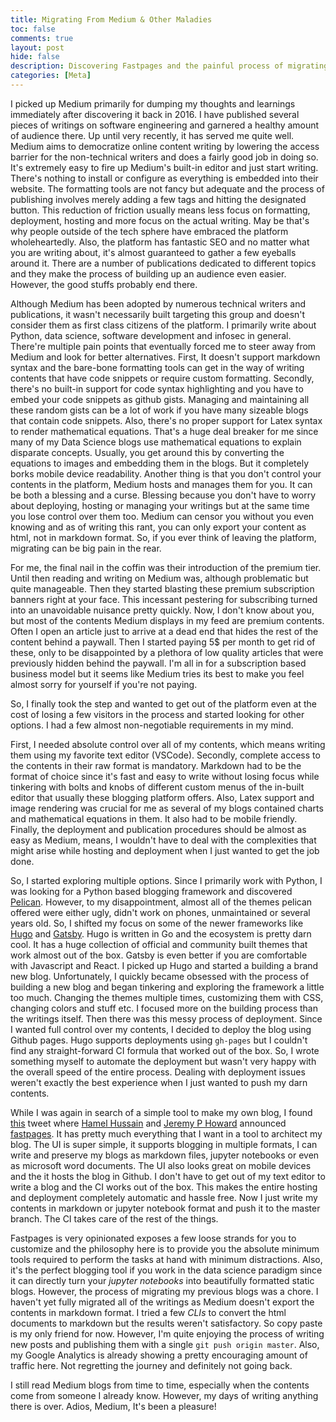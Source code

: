 ```yaml
---
title: Migrating From Medium & Other Maladies
toc: false
comments: true
layout: post
hide: false
description: Discovering Fastpages and the painful process of migrating from Medium
categories: [Meta]
---
```


I picked up Medium primarily for dumping my thoughts and learnings immediately after discovering it back in 2016. I have published several pieces of writings on software engineering and garnered a healthy amount of audience there. Up until very recently, it has served me quite well. Medium aims to democratize online content writing by lowering the access barrier for the non-technical writers and does a fairly good job in doing so. It's extremely easy to fire up Medium's built-in editor and just start writing. There's nothing to install or configure as everything is embedded into their website. The formatting tools are not fancy but adequate and the process of publishing involves merely adding a few tags and hitting the designated button. This reduction of friction usually means less focus on formatting, deployment, hosting and more focus on the actual writing. May be that's why people outside of the tech sphere have embraced the platform wholeheartedly. Also, the platform has fantastic SEO and no matter what you are writing about, it's almost guaranteed to gather a few eyeballs around it. There are a number of publications dedicated to different topics and they make the process of building up an audience even easier. However, the good stuffs probably end there.


Although Medium has been adopted by numerous technical writers and publications, it wasn't necessarily built targeting this group and doesn't consider them as first class citizens of the platform. I primarily write about Python, data science, software development and infosec in general. There're multiple pain points that eventually forced me to steer away from Medium and look for better alternatives. First, It doesn't support markdown syntax and the bare-bone formatting tools can get in the way of writing contents that have code snippets or require custom formatting. Secondly, there's no built-in support for code syntax highlighting and you have to embed your code snippets as github gists. Managing and maintaining all these random gists can be a lot of work if you have many sizeable blogs that contain code snippets. Also, there's no proper support for Latex syntax to render mathematical equations. That's a huge deal breaker for me since many of my Data Science blogs use mathematical equations to explain disparate concepts. Usually, you get around this by converting the equations to images and embedding them in the blogs. But it completely borks mobile device readability. Another thing is that you don't control your contents in the platform, Medium hosts and manages them for you. It can be both a blessing and a curse. Blessing because you don't have to worry about deploying, hosting or managing your writings but at the same time you lose control over them too. Medium can censor you without you even knowing and as of writing this rant, you can only export your content as html, not in markdown format. So, if you ever think of leaving the platform, migrating can be big pain in the rear.


For me, the final nail in the coffin was their introduction of the premium tier. Until then reading and writing on Medium was, although problematic but quite manageable. Then they started blasting these premium subscription banners right at your face. This incessant pestering for subscribing turned into an unavoidable nuisance pretty quickly. Now, I don't know about you, but most of the contents Medium displays in my feed are premium contents. Often I open an article just to arrive at a dead end that hides the rest of the content behind a paywall. Then I started paying 5$ per month to get rid of these, only to be disappointed by a plethora of low quality articles that were previously hidden behind the paywall. I'm all in for a subscription based business model but it seems like Medium tries its best to make you feel almost sorry for yourself if you're not paying.

So, I finally took the step and wanted to get out of the platform even at the cost of losing a few visitors in the process and started looking for other options. I had a few almost non-negotiable requirements in my mind.

First, I needed absolute control over all of my contents, which means writing them using my favorite text editor (VSCode). Secondly, complete access to the contents in their raw format is mandatory. Markdown had to be the format of choice since it's fast and easy to write without losing focus while tinkering with bolts and knobs of different custom menus of the in-built editor that usually these blogging platform offers. Also, Latex support and image rendering was crucial for me as several of my blogs contained charts and mathematical equations in them. It also had to be mobile friendly. Finally, the deployment and publication procedures should be almost as easy as Medium, means, I wouldn't have to deal with the complexities that might arise while hosting and deployment when I just wanted to get the job done.

So, I started exploring multiple options. Since I primarily work with Python, I was looking for a Python based blogging framework and discovered [Pelican](https://blog.getpelican.com/). However, to my disappointment, almost all of the themes pelican offered were either ugly, didn't work on phones, unmaintained or several years old. So, I shifted my focus on some of the newer frameworks like [Hugo](https://gohugo.io/) and [Gatsby](https://www.gatsbyjs.org/). Hugo is written in Go and the ecosystem is pretty darn cool. It has a huge collection of official and community built themes that work almost out of the box. Gatsby is even better if you are comfortable with Javascript and React. I picked up Hugo and started a building a brand new blog. Unfortunately, I quickly became obsessed with the process of building a new blog and began tinkering and exploring the framework a little too much. Changing the themes multiple times, customizing them with CSS, changing colors and stuff etc. I focused more on the building process than the writings itself. Then there was this messy process of deployment. Since I wanted full control over my contents, I decided to deploy the blog using Github pages. Hugo supports deployments using `gh-pages` but I couldn't find any straight-forward CI formula that worked out of the box. So, I wrote something myself to automate the deployment but wasn't very happy with the overall speed of the entire process. Dealing with deployment issues weren't exactly the best experience when I just wanted to push my darn contents.

While I was again in search of a simple tool to make my own blog, I found [this](https://twitter.com/jeremyphoward/status/1232059428238581760) tweet where [Hamel Hussain](https://twitter.com/hamelhusain?lang=en) and [Jeremy P Howard](https://twitter.com/jeremyphoward?ref_src=twsrc%5Egoogle%7Ctwcamp%5Eserp%7Ctwgr%5Eauthor) announced [fastpages](https://fastpages.fast.ai/). It has pretty much everything that I want in a tool to architect my blog. The UI is super simple, it supports blogging in multiple formats, I can write and preserve my blogs as markdown files, jupyter notebooks or even as microsoft word documents. The UI also looks great on mobile devices and the it hosts the blog in Github. I don't have to get out of my text editor to write a blog and the CI works out of the box. This makes the entire hosting and deployment completely automatic and hassle free. Now I just write my contents in markdown or jupyter notebook format and push it to the master branch. The CI takes care of the rest of the things.

Fastpages is very opinionated exposes a few loose strands for you to customize and the philosophy here is to provide you the absolute minimum tools required to perform the tasks at hand with minimum distractions. Also, it's the perfect blogging tool if you work in the data science paradigm since it can directly turn your *jupyter notebooks* into  beautifully formatted static blogs. However, the process of migrating my previous blogs was a chore. I haven't yet fully migrated all of the writings as Medium doesn't export the contents in markdown format. I tried a few *CLIs* to convert the html documents to markdown but the results weren't satisfactory. So copy paste is my only friend for now. However, I'm quite enjoying the process of writing new posts and publishing them with a single `git push origin master`. Also, my Google Analytics is already showing a pretty encouraging amount of traffic here. Not regretting the journey and definitely not going back.

I still read Medium blogs from time to time, especially when the contents come from someone I already know. However, my days of writing anything there is over. Adios, Medium, It's been a pleasure!
